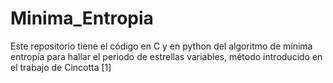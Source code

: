 # Minima_Entropia
Este repositorio tiene el código en C y en python del algoritmo de mínima entropía para hallar el periodo de estrellas variables, método introducido en el trabajo de Cincotta [1]
